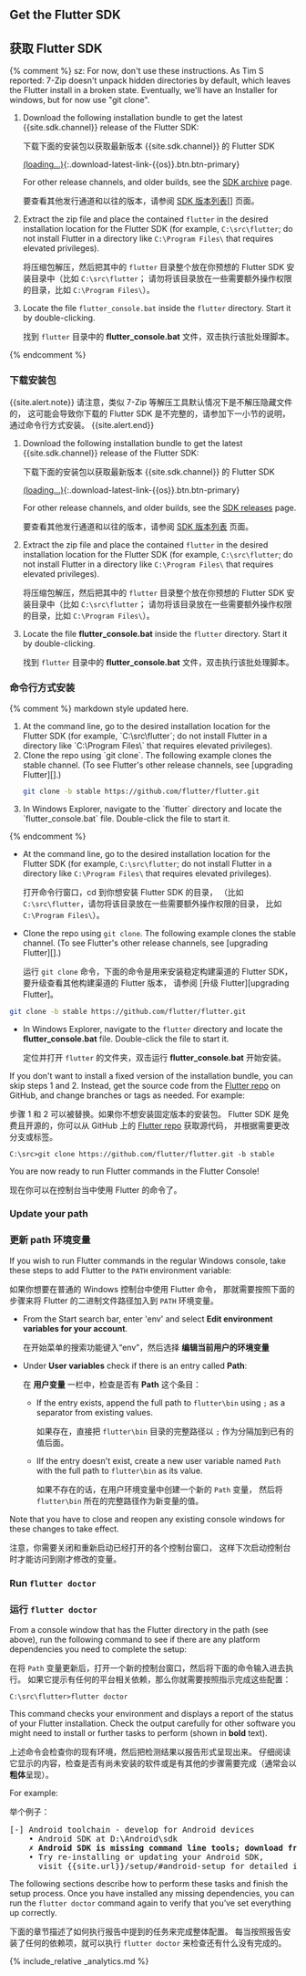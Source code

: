 ## Get the Flutter SDK

## 获取 Flutter SDK

{% comment %} 
sz: For now, don't use these instructions. As Tim S reported:
7-Zip doesn't unpack hidden directories by default,
which leaves the Flutter install in a broken state.
Eventually, we'll have an Installer for windows,
but for now use "git clone".
 1. Download the following installation bundle to get the latest
    {{site.sdk.channel}} release of the Flutter SDK:

    下载下面的安装包以获取最新版本 {{site.sdk.channel}} 的 Flutter SDK

    [(loading...)](#){:.download-latest-link-{{os}}.btn.btn-primary}

    For other release channels, and older builds, see the [SDK archive][] page.

    要查看其他发行通道和以往的版本，请参阅 [SDK 版本列表][SDK archive][] 页面。

 1. Extract the zip file and place the contained `flutter` in the desired
    installation location for the Flutter SDK
    (for example, `C:\src\flutter`; do not
    install Flutter in a directory like `C:\Program Files\` that requires
    elevated privileges).
    
    将压缩包解压，然后把其中的 `flutter` 目录整个放在你预想的 Flutter SDK 
    安装目录中（比如 `C:\src\flutter`；
    请勿将该目录放在一些需要额外操作权限的目录，比如 `C:\Program Files\`）。

 1. Locate the file `flutter_console.bat` inside the `flutter` directory.
    Start it by double-clicking.

    找到 `flutter` 目录中的 **flutter_console.bat** 文件，双击执行该批处理脚本。
    
{% endcomment %}

### 下载安装包

{{site.alert.note}}
请注意，类似 7-Zip 等解压工具默认情况下是不解压隐藏文件的，
这可能会导致你下载的 Flutter SDK 是不完整的，请参加下一小节的说明，
通过命令行方式安装。
{{site.alert.end}}

 1. Download the following installation bundle to get the latest
    {{site.sdk.channel}} release of the Flutter SDK:

    下载下面的安装包以获取最新版本 {{site.sdk.channel}} 的 Flutter SDK

    [(loading...)](#){:.download-latest-link-{{os}}.btn.btn-primary}

    For other release channels, and older builds, see the [SDK
    releases](/docs/development/tools/sdk/releases) page.

    要查看其他发行通道和以往的版本，请参阅 
    [SDK 版本列表](/docs/development/tools/sdk/releases) 页面。

 1. Extract the zip file and place the contained `flutter` in the desired
    installation location for the Flutter SDK
    (for example, `C:\src\flutter`; do not
    install Flutter in a directory like `C:\Program Files\` that requires
    elevated privileges).
    
    将压缩包解压，然后把其中的 `flutter` 目录整个放在你预想的 Flutter SDK 
    安装目录中（比如 `C:\src\flutter`；
    请勿将该目录放在一些需要额外操作权限的目录，比如 `C:\Program Files\`）。

 1. Locate the file **flutter_console.bat** inside the `flutter` directory.
    Start it by double-clicking.

    找到 `flutter` 目录中的 **flutter_console.bat** 文件，双击执行该批处理脚本。

### 命令行方式安装

{% comment %} 
markdown style updated here.

<ol markdown="1">
<li markdown="1">At the command line,
    go to the desired installation location
    for the Flutter SDK (for example, `C:\src\flutter`; 
    do not install Flutter in a directory like `C:\Program Files\`
    that requires elevated privileges).
</li>
<li markdown="1">Clone the repo using `git clone`.
    The following example clones the stable channel.
    (To see Flutter's other release channels,
    see [upgrading Flutter][].)

```sh
git clone -b stable https://github.com/flutter/flutter.git
```
</li>
<li markdown="1">In Windows Explorer, navigate to the `flutter`
    directory and locate the `flutter_console.bat` file.
    Double-click the file to start it.
</li>
</ol>

{% endcomment %}

 -  At the command line, 
    go to the desired installation location
    for the Flutter SDK (for example, `C:\src\flutter`; 
    do not install Flutter in a directory like `C:\Program Files\`
    that requires elevated privileges).
    
    打开命令行窗口，cd 到你想安装 Flutter SDK 的目录，
    （比如 `C:\src\flutter`，请勿将该目录放在一些需要额外操作权限的目录，
    比如 `C:\Program Files\`）。

 -  Clone the repo using `git clone`.
    The following example clones the stable channel.
    (To see Flutter's other release channels,
    see [upgrading Flutter][].)

    运行 `git clone` 命令，下面的命令是用来安装稳定构建渠道的 Flutter SDK，
    要升级查看其他构建渠道的 Flutter 版本，
    请参阅 [升级 Flutter][upgrading Flutter]。


```sh
git clone -b stable https://github.com/flutter/flutter.git
```

 -  In Windows Explorer, navigate to the `flutter`
    directory and locate the **flutter_console.bat** file.
    Double-click the file to start it.

    定位并打开 `flutter` 的文件夹，双击运行 **flutter_console.bat** 开始安装。


If you don't want to install a fixed version of the installation 
bundle, you can skip steps 1 and 2. Instead, get the source code 
from the [Flutter repo][] on 
GitHub, and change branches or tags as needed. For example:

步骤 1 和 2 可以被替换。如果你不想安装固定版本的安装包。
Flutter SDK 是免费且开源的，你可以从 GitHub 上的 
[Flutter repo][] 获取源代码，
并根据需要更改分支或标签。

```batchfile
C:\src>git clone https://github.com/flutter/flutter.git -b stable
```

You are now ready to run Flutter commands in the Flutter Console!

现在你可以在控制台当中使用 Flutter 的命令了。

### Update your path

### 更新 path 环境变量

If you wish to run Flutter commands in the regular Windows console,
take these steps to add Flutter to the `PATH` environment variable:

如果你想要在普通的 Windows 控制台中使用 Flutter 命令，
那就需要按照下面的步骤来将 Flutter 的二进制文件路径加入到 `PATH` 环境变量。

* From the Start search bar, enter 'env'
  and select **Edit environment variables for your account**.

  在开始菜单的搜索功能键入“env”，然后选择 **编辑当前用户的环境变量**
  
* Under **User variables** check if there is an entry called **Path**:

  在 **用户变量** 一栏中，检查是否有 **Path** 这个条目：
  
  * If the entry exists, append the full path to `flutter\bin` using
    `;` as a separator from existing values.

    如果存在，直接把 `flutter\bin` 目录的完整路径以 `;` 
    作为分隔加到已有的值后面。
    
  * IIf the entry doesn't exist,
    create a new user variable named `Path` with
    the full path to `flutter\bin` as its value.

    如果不存在的话，在用户环境变量中创建一个新的 `Path` 变量，
    然后将 `flutter\bin` 所在的完整路径作为新变量的值。

Note that you have to close and reopen any existing console windows
for these changes to take effect.

注意，你需要关闭和重新启动已经打开的各个控制台窗口，
这样下次启动控制台时才能访问到刚才修改的变量。

### Run `flutter doctor`

### 运行 `flutter doctor`

From a console window that has the Flutter directory in the
path (see above), run the following command to see if there
are any platform dependencies you need to complete the setup:

在将 `Path` 变量更新后，打开一个新的控制台窗口，然后将下面的命令输入进去执行。
如果它提示有任何的平台相关依赖，那么你就需要按照指示完成这些配置：

```batchfile
C:\src\flutter>flutter doctor
```

This command checks your environment and displays a report of the status
of your Flutter installation. Check the output carefully for other
software you might need to install or further tasks to perform
(shown in **bold** text).

上述命令会检查你的现有环境，然后把检测结果以报告形式呈现出来。
仔细阅读它显示的内容，检查是否有尚未安装的软件或是有其他的步骤需要完成（通常会以**粗体**呈现）。

For example:

举个例子：

<pre>
[-] Android toolchain - develop for Android devices
    • Android SDK at D:\Android\sdk
    <strong>✗ Android SDK is missing command line tools; download from https://goo.gl/XxQghQ</strong>
    • Try re-installing or updating your Android SDK,
      visit {{site.url}}/setup/#android-setup for detailed instructions.
</pre>

The following sections describe how to perform these tasks and
finish the setup process. Once you have installed any missing
dependencies, you can run the `flutter doctor` command again to
verify that you’ve set everything up correctly.

下面的章节描述了如何执行报告中提到的任务来完成整体配置。
每当按照报告安装了任何的依赖项，就可以执行 `flutter doctor` 来检查还有什么没有完成的。

{% include_relative _analytics.md %}


[Flutter repo]: {{site.github}}/flutter/flutter
[SDK archive]: /docs/development/tools/sdk/archive
